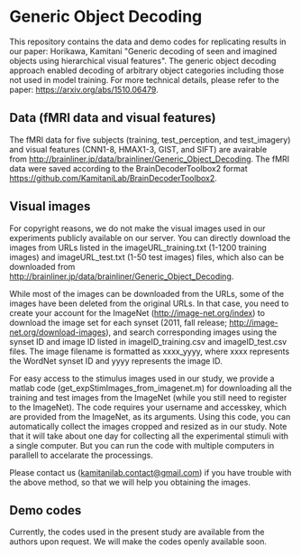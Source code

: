 # Generic Object Decoding

This repository contains the data and demo codes for replicating results in our paper: Horikawa, Kamitani "Generic decoding of seen and imagined objects using hierarchical visual features".
The generic object decoding approach enabled decoding of arbitrary object categories including those not used in model training. For more technical details, please refer to the paper: <https://arxiv.org/abs/1510.06479>.

## Data (fMRI data and visual features)
The fMRI data for five subjects (training, test_perception, and test_imagery) and visual features (CNN1-8, HMAX1-3, GIST, and SIFT) are avairable from <http://brainliner.jp/data/brainliner/Generic_Object_Decoding>. The fMRI data were saved according to the BrainDecoderToolbox2 format <https://github.com/KamitaniLab/BrainDecoderToolbox2>.

## Visual images
For copyright reasons, we do not make the visual images used in our experiments publicly available on our server. You can directly download the images from URLs listed in the imageURL_training.txt (1-1200 training images)  and imageURL_test.txt (1-50 test images) files, which also can be downloaded from <http://brainliner.jp/data/brainliner/Generic_Object_Decoding>. 

While most of the images can be downloaded from the URLs, some of the images have been deleted from the original URLs. In that case, you need to create your account for the ImageNet (<http://image-net.org/index>)  to download the image set for each synset (2011, fall release; <http://image-net.org/download-images>), and search corresponding images using the synset ID and image ID listed in imageID_training.csv and imageID_test.csv files. The image filename is formatted as xxxx_yyyy, where xxxx represents the WordNet synset ID and yyyy represents the image ID.

For easy access to the stimulus images used in our study, we provide a matlab code (get_expStimImages_from_imagenet.m) for downloading all the training and test images from the ImageNet (while you still need to register to the ImageNet). The code requires your username and accesskey, which are provided from the ImageNet, as its arguments. Using this code, you can automatically collect the images cropped and resized as in our study. Note that it will take about one day for collecting all the experimental stimuli with a single computer. But you can run the code with multiple computers in parallell to accelarate the processings.

Please contact us (kamitanilab.contact@gmail.com) if you have trouble with the above method, so that we will help you obtaining the images. 

## Demo codes
Currently, the codes used in the present study are available from the authors upon request. We will make the codes openly available soon.
